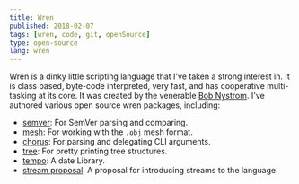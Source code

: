 ```yaml
---
title: Wren
published: 2018-02-07
tags: [wren, code, git, openSource]
type: open-source
lang: wren
---
```


Wren is a dinky little scripting language that I've taken a strong interest in. It is class based, byte-code interpreted, very fast, and has cooperative multi-tasking at its core. It was created by the venerable [Bob Nystrom][bob]. I've authored various open source wren packages, including:

-   [semver][wrensemver]: For SemVer parsing and comparing.
-   [mesh][wrenmesh]: For working with the `.obj` mesh format.
-   [chorus][wrenchorus]: For parsing and delegating CLI arguments.
-   [tree][wrentree]: For pretty printing tree structures.
-   [tempo][wrentempo]: A date Library.
-   [stream proposal][wrenstreamproposal]: A proposal for introducing streams to the language.

[wren]: http://wren.io
[bob]: http://journal.stuffwithstuff.com/
[wrenmesh]: https://github.com/CodogoFreddie/wren-mesh
[wrenvector]: https://github.com/CodogoFreddie/wren-vector
[wrenstreamproposal]: https://github.com/CodogoFreddie/wren-stream-proposal
[wrenchorus]: https://github.com/CodogoFreddie/wren-chorus
[wrentree]: https://github.com/CodogoFreddie/wren-tree
[wrendeleggate]: https://github.com/CodogoFreddie/wren-deleggate
[wrentempo]: https://github.com/CodogoFreddie/wren-tempo
[wrensemver]: https://github.com/CodogoFreddie/wren-semver
